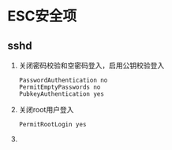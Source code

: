 # ESC安全项

## sshd

1. 关闭密码校验和空密码登入，启用公钥校验登入

   ```
   PasswordAuthentication no
   PermitEmptyPasswords no
   PubkeyAuthentication yes
   ```

2. 关闭root用户登入

   ```
   PermitRootLogin yes
   ```

3. 